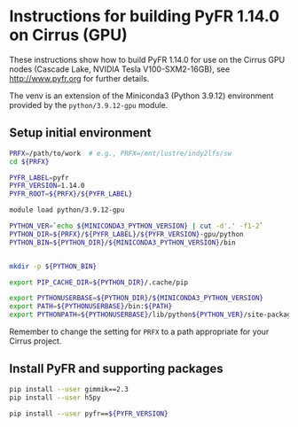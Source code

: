 Instructions for building PyFR 1.14.0 on Cirrus (GPU)
=====================================================

These instructions show how to build PyFR 1.14.0 for use on the Cirrus GPU nodes (Cascade Lake, NVIDIA Tesla V100-SXM2-16GB),
see http://www.pyfr.org for further details. 

The venv is an extension of the Miniconda3 (Python 3.9.12) environment provided by the `python/3.9.12-gpu` module.


Setup initial environment
-------------------------

```bash
PRFX=/path/to/work  # e.g., PRFX=/mnt/lustre/indy2lfs/sw
cd ${PRFX}

PYFR_LABEL=pyfr
PYFR_VERSION=1.14.0
PYFR_ROOT=${PRFX}/${PYFR_LABEL}

module load python/3.9.12-gpu

PYTHON_VER=`echo ${MINICONDA3_PYTHON_VERSION} | cut -d'.' -f1-2`
PYTHON_DIR=${PRFX}/${PYFR_LABEL}/${PYFR_VERSION}-gpu/python
PYTHON_BIN=${PYTHON_DIR}/${MINICONDA3_PYTHON_VERSION}/bin


mkdir -p ${PYTHON_BIN}

export PIP_CACHE_DIR=${PYTHON_DIR}/.cache/pip

export PYTHONUSERBASE=${PYTHON_DIR}/${MINICONDA3_PYTHON_VERSION}
export PATH=${PYTHONUSERBASE}/bin:${PATH}
export PYTHONPATH=${PYTHONUSERBASE}/lib/python${PYTHON_VER}/site-packages:${PYTHONPATH}
```

Remember to change the setting for `PRFX` to a path appropriate for your Cirrus project.


Install PyFR and supporting packages
------------------------------------

```bash
pip install --user gimmik==2.3
pip install --user h5py

pip install --user pyfr==${PYFR_VERSION}
```
